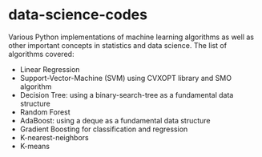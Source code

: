 # data-science-codes

Various Python implementations of machine learning algorithms as well as other important concepts in statistics and data science.
The list of algorithms covered:
* Linear Regression
* Support-Vector-Machine (SVM) using CVXOPT library and SMO algorithm
* Decision Tree: using a binary-search-tree as a fundamental data structure
* Random Forest
* AdaBoost: using a deque as a fundamental data structure
* Gradient Boosting for classification and regression
* K-nearest-neighbors
* K-means
